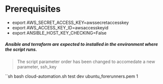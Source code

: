 # Prerequisites

* export AWS_SECRET_ACCESS_KEY=awssecretaccesskey
* export AWS_ACCESS_KEY_ID=awsaccesskeyid
* export ANSIBLE_HOST_KEY_CHECKING=False

##### Ansible and terraform are expected to installed in the environment where the script runs.

> The script parameter order has been changed to accomedate a new parameter, ssh_key

``sh
bash cloud-automation.sh test dev ubuntu_forerunners.pem 1